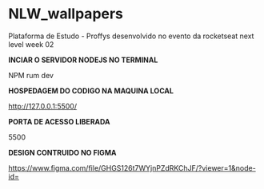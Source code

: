# NLW_wallpapers
Plataforma de Estudo - Proffys desenvolvido no evento da rocketseat next level week 02

**INCIAR O SERVIDOR NODEJS NO TERMINAL**

NPM rum dev

**HOSPEDAGEM DO CODIGO NA MAQUINA LOCAL**

http://127.0.0.1:5500/

**PORTA DE ACESSO LIBERADA**

5500

**DESIGN CONTRUIDO NO FIGMA**

https://www.figma.com/file/GHGS126t7WYjnPZdRKChJF/?viewer=1&node-id=






